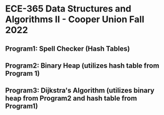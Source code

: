 # ECE-365 Data Structures and Algorithms II - Cooper Union Fall 2022
## Program1: Spell Checker (Hash Tables)
## Program2: Binary Heap (utilizes hash table from Program 1)
## Program3: Dijkstra's Algorithm (utilizes binary heap from Program2 and hash table from Program1)
